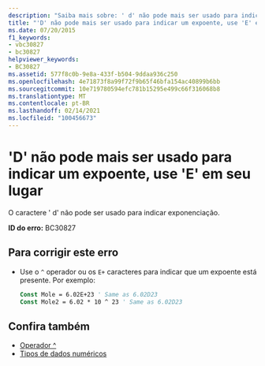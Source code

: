 ```yaml
---
description: "Saiba mais sobre: ' d' não pode mais ser usado para indicar um expoente, use ' E ' em vez disso"
title: "'D' não pode mais ser usado para indicar um expoente, use 'E' em seu lugar"
ms.date: 07/20/2015
f1_keywords:
- vbc30827
- bc30827
helpviewer_keywords:
- BC30827
ms.assetid: 577f8c0b-9e8a-433f-b504-9ddaa936c250
ms.openlocfilehash: 4e71873f8a99f72f9b65f46bfa154ac40899b6bb
ms.sourcegitcommit: 10e719780594efc781b15295e499c66f316068b8
ms.translationtype: MT
ms.contentlocale: pt-BR
ms.lasthandoff: 02/14/2021
ms.locfileid: "100456673"
---
```

# <a name="d-can-no-longer-be-used-to-indicate-an-exponent-use-e-instead"></a>'D' não pode mais ser usado para indicar um expoente, use 'E' em seu lugar

O caractere ' d' não pode ser usado para indicar exponenciação.  
  
 **ID do erro:** BC30827  
  
## <a name="to-correct-this-error"></a>Para corrigir este erro  
  
- Use o `^` operador ou os `E+` caracteres para indicar que um expoente está presente. Por exemplo:  
  
    ```vb  
    Const Mole = 6.02E+23 ' Same as 6.02D23  
    Const Mole2 = 6.02 * 10 ^ 23 ' Same as 6.02D23  
    ```  
  
## <a name="see-also"></a>Confira também

- [Operador ^](../language-reference/operators/exponentiation-operator.md)
- [Tipos de dados numéricos](../programming-guide/language-features/data-types/numeric-data-types.md)
